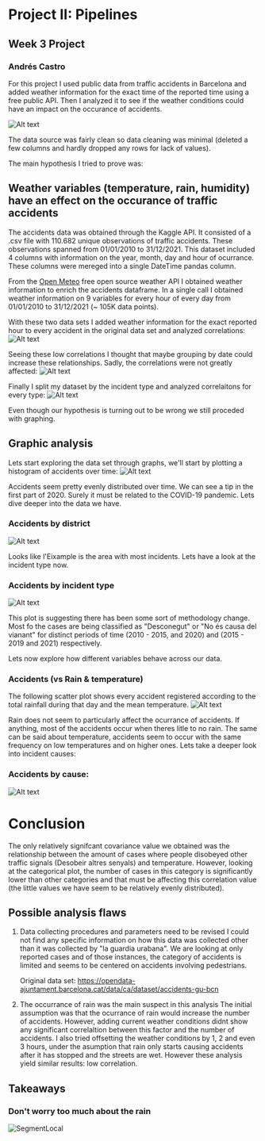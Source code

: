 # Project II: Pipelines
## Week 3 Project
### Andrés Castro

For this project I used public data from traffic accidents in Barcelona and added weather information for the exact time of the reported time using a free public API. Then I analyzed it to see if the weather conditions could have an impact on the occurance of accidents.

![Alt text](images/Barcelona.jpg)

The data source was fairly clean so data cleaning was minimal (deleted a few columns and hardly dropped any rows for lack of values). 

The main hypothesis I tried to prove was:

## Weather variables (temperature, rain, humidity) have an effect on the occurance of traffic accidents

The accidents data was obtained through the Kaggle API. It consisted of a .csv file with 110.682 unique observations of traffic accidents. These observations spanned from 01/01/2010 to 31/12/2021. This dataset included 4 columns with information on the year, month, day and hour of ocurrance. These columns were mereged into a single DateTime pandas column.

From the [Open Meteo](https://open-meteo.com) free open source weather API I obtained weather information to enrich the accidents dataframe. In a single call I obtained weather information on 9 variables for every hour of every day from 01/01/2010 to 31/12/2021 (~ 105K data points).

With these two data sets I added weather information for the exact reported hour to every accident in the original data set and analyzed correlations:
![Alt text](images/correlation1.jpg)

Seeing these low correlations I thought that maybe grouping by date could increase these relationships. Sadly, the correlations were not greatly affected:
![Alt text](images/correlation2.jpg)

Finally I split my dataset by the incident type and analyzed correlaitons for every type:
![Alt text](images/correlation3.jpg)


Even though our hypothesis is turning out to be wrong we still proceded with graphing.
## Graphic analysis

Lets start exploring the data set through graphs, we'll start by plotting a histogram of accidents over time:
![Alt text](images/fig1.jpg)

Accidents seem pretty evenly distributed over time. We can see a tip in the first part of 2020. Surely it must be related to the COVID-19 pandemic. Lets dive deeper into the data we have.

### Accidents by district
![Alt text](images/fig2.jpg)

Looks like l'Eixample is the area with most incidents. Lets have a look at the incident type now.

### Accidents by incident type
![Alt text](images/fig3.jpg)

This plot is suggesting there has been some sort of methodology change. Most fo the cases are being classified as "Desconegut" or "No és causa del vianant" for distinct periods of time (2010 - 2015, and 2020) and (2015 - 2019 and 2021) respectively.

Lets now explore how different variables behave across our data.

### Accidents (vs Rain & temperature)
The following scatter plot shows every accident registered according to the total rainfall during that day and the mean temperature.
![Alt text](images/fig4.jpg)

Rain does not seem to particularly affect the ocurrance of accidents. If anything, most of the accidents occur when theres litle to no rain. The same can be said about temperature, accidents seem to occur with the same frequency on low temperatures and on higher ones. Lets take a deeper look into incident causes:

### Accidents by cause:
![Alt text](images/fig5.jpg)



# Conclusion

The only relatively signifcant covariance value we obtained was the relationship between the amount of cases where people disobeyed other traffic signals (Desobeir altres senyals) and temperature. However, looking at the categorical plot, the number of cases in this category is significantly lower than other categories and that must be affecting this correlation value (the little values we have seem to be relatively evenly distributed).


## Possible analysis flaws

1. Data collecting procedures and parameters need to be revised
    I could not find any specific information on how this data was collected other than it was collected by "la guardia urabana". We are looking at only reported cases and of those instances, the category of accidents is limited and seems to be centered on accidents involving pedestrians.

    Original data set: https://opendata-ajuntament.barcelona.cat/data/ca/dataset/accidents-gu-bcn

2. The occurrance of rain was the main suspect in this analysis
    The initial assumption was that the ocurrance of rain would increase the number of accidents. However, adding current weather conditions didnt show any significant correlaltion between this factor and the number of accidents. I also tried offsetting the weather conditions by 1, 2 and even 3 hours, under the asumption that rain only starts causing accidents after it has stopped and the streets are wet. However these analysis yield similar results: low correlation.

## Takeaways

### Don't worry too much about the rain
![SegmentLocal](images/skidding-truck-viralhog.gif "segment")

